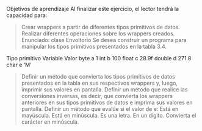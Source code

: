 Objetivos de aprendizaje
Al finalizar este ejercicio, el lector tendrá la capacidad para:
> Crear wrappers a partir de diferentes tipos primitivos de datos.
> Realizar diferentes operaciones sobre los wrappers creados. Enunciado: clase Envoltorio
> Se desea construir un programa para manipular los tipos primitivos presentados en la tabla 3.4.

Tipo primitivo  Variable    Valor
byte            a           1
int             b           100
float           c           28.9f
double          d           271.8
char            e          ‘M’

> Definir un método que convierta los tipos primitivos de datos presentados en la tabla en sus respectivos wrappers y, luego, imprimir sus valores en pantalla.
> Definir un método que realice las conversiones inversas, es decir, que convierta los wrappers anteriores en sus tipos primitivos de datos e imprima sus valores en pantalla.
> Definir un método que evalúe si el valor de e:
> Está en mayúscula.
> Está en minúscula.
> Es una letra.
> En un dígito.
> Convierta el carácter en minúscula.